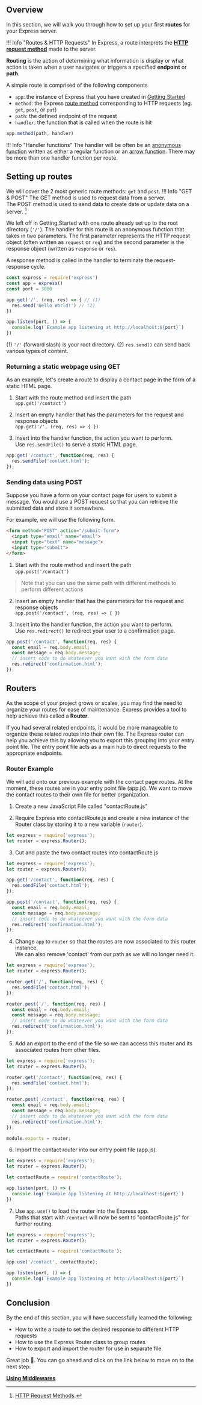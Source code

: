 
## Overview

In this section, we will walk you through how to set up your first **routes** for your Express server.

!!! Info "Routes & HTTP Requests"
    In Express, a route interprets the **[HTTP request method](https://developer.mozilla.org/en-US/docs/Web/HTTP/Methods)** made to the server.


**Routing** is the action of determining what information is display or what action is taken when a user navigates or triggers a specified **endpoint** or **path**.

A simple route is comprised of the following components
 
-   `app`: the instance of Express that you have created in [Getting Started](link)
-   `method`:  the Express [route method](https://expressjs.com/en/4x/api.html#app.METHOD) corresponding to HTTP requests (eg. `get`, `post`, or `put`)
-   `path`: the defined endpoint of the request
-   `handler`: the function that is called when the route is hit
```javascript
app.method(path, handler)
```
!!! Info "Handler functions"
    The handler will be often be an [anonymous function](https://www.javascripttutorial.net/javascript-anonymous-functions/) written as either a regular function or an [arrow function](https://developer.mozilla.org/en-US/docs/Web/JavaScript/Reference/Functions/Arrow_functions). There may be more than one handler function per route.

## Setting up routes
We will cover the 2 most generic route methods: `get` and `post`. 
!!! Info "GET & POST"
    The GET method is used to request data from a server.  
    The POST method is used to send data to create date or update data on a server. [^1]

We left off in Getting Started with one route already set up to the root directory (`'/'`). The handler for this route is an anonymous function that takes in two parameters. The first parameter represents the HTTP request object (often written as `request` or `req`) and the second parameter is the response object (written as `response` or `res`).

A response method is called in the handler to terminate the request-response cycle.
```js
const express = require('express')
const app = express()
const port = 3000

app.get('/', (req, res) => { // (1)
  res.send('Hello World!') // (2)
})

app.listen(port, () => {
  console.log(`Example app listening at http://localhost:${port}`)
})
```
(1) `'/'` (forward slash) is your root directory.
(2) `res.send()` can send back various types of content.

### Returning a static webpage using GET 
As an example, let's create a route to display a contact page in the form of a static HTML page.

1.  Start with the route method and insert the path  
    `app.get('/contact')`
    
2.  Insert an empty handler that has the parameters for the request and response objects  
    `app.get('/', (req, res) => { })`

3.  Insert into the handler function, the action you want to perform.  
    Use `res.sendFile()` to serve a static HTML page.
```js
app.get('/contact', function(req, res) {
  res.sendFile('contact.html');
});
```

### Sending data using POST 
Suppose you have a form on your contact page for users to submit a message. You would use a POST request so that you can retrieve the submitted data and store it somewhere.

For example, we will use the following form.
```html
<form method="POST" action="/submit-form">
  <input type="email" name="email">
  <input type="text" name="message">
  <input type="submit">
</form>
```

1.  Start with the route method and insert the path  
    `app.post('/contact')`
> Note that you can use the same path with different methods to perform different actions
    
2.  Insert an empty handler that has the parameters for the request and response objects  
    `app.post('/contact', (req, res) => { })`

3.  Insert into the handler function, the action you want to perform.  
    Use `res.redirect()` to redirect your user to a confirmation page.
```js
app.post('/contact', function(req, res) {
  const email = req.body.email;
  const message = req.body.message;
  // insert code to do whateever you want with the form data
  res.redirect('confirmation.html');
});
```

## Routers
As the scope of your project grows or scales, you may find the need to organize your routes for ease of maintenance. Express provides a tool to help achieve this called a **Router**.

If you had several related endpoints, it would be more manageable to organize these related routes into their own file. The Express router can help you achieve this by allowing you to export this grouping into your entry point file. The entry point file acts as a main hub to direct requests to the appropriate endpoints.

### Router Example
We will add onto our previous example with the contact page routes. At the moment, these routes are in your entry point file (app.js). We want to move the contact routes to their own file for better organization.

1.  Create a new JavaScript File called "contactRoute.js"
    
2.  Require Express into contactRoute.js and create a new instance of the Router class by storing it to a new variable (`router`).
```js
let express = require('express');
let router = express.Router();
```
    
3.  Cut and paste the two contact routes into contactRoute.js
```js
let express = require('express');
let router = express.Router();

app.get('/contact', function(req, res) {
  res.sendFile('contact.html');
});

app.post('/contact', function(req, res) {
  const email = req.body.email;
  const message = req.body.message;
  // insert code to do whateever you want with the form data
  res.redirect('confirmation.html');
});
```

4.  Change `app` to `router` so that the routes are now associated to this router instance.  
    We can also remove 'contact' from our path as we will no longer need it.
```js
let express = require('express');
let router = express.Router();

router.get('/', function(req, res) {
  res.sendFile('contact.html');
});

router.post('/', function(req, res) {
  const email = req.body.email;
  const message = req.body.message;
  // insert code to do whateever you want with the form data
  res.redirect('confirmation.html');
});
```

5.  Add an export to the end of the file so we can access this router and its associated routes from other files.
```js
let express = require('express');
let router = express.Router();

router.get('/contact', function(req, res) {
  res.sendFile('contact.html');
});

router.post('/contact', function(req, res) {
  const email = req.body.email;
  const message = req.body.message;
  // insert code to do whateever you want with the form data
  res.redirect('confirmation.html');
});

module.exports = router;
```

6.  Import the contact router into our entry point file (app.js).
```js
let express = require('express');
let router = express.Router();

let contactRoute = require('contactRoute');

app.listen(port, () => {
  console.log(`Example app listening at http://localhost:${port}`)
})
```

7.  Use `app.use()` to load the router into the Express app.  
    Paths that start with `/contact` will now be sent to "contactRoute.js" for further routing.
```js
let express = require('express');
let router = express.Router();

let contactRoute = require('contactRoute');

app.use('/contact', contactRoute);

app.listen(port, () => {
  console.log(`Example app listening at http://localhost:${port}`)
})
```

## Conclusion
By the end of this section, you will have successfully learned the following:

- How to write a route to set the desired response to different HTTP requests
- How to use the Express Router class to group routes
- How to export and import the router for use in separate file

Great job 🤗. You can go ahead and click on the link below to move on to the next step:

**[Using Middlewares]()**
[^1]: [HTTP Request Methods](https://www.w3schools.com/tags/ref_httpmethods.asp).